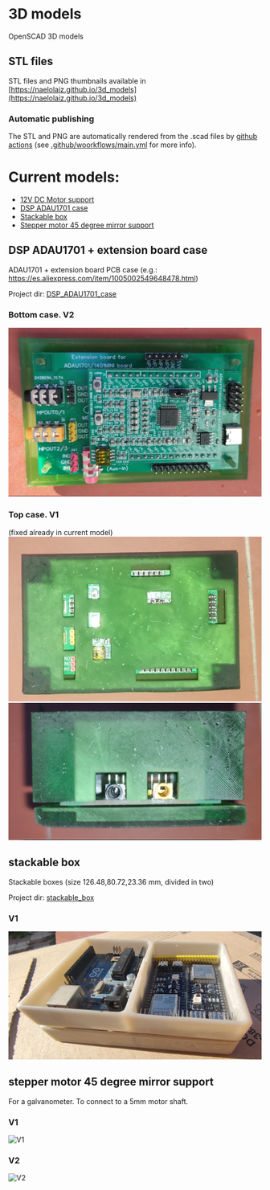 # 3D models
OpenSCAD 3D models 
## STL files 
STL files and PNG thumbnails available in [https://naelolaiz.github.io/3d_models](https://naelolaiz.github.io/3d_models)
### Automatic publishing
The STL and PNG are automatically rendered from the .scad files by [github actions](https://github.com/naelolaiz/3d_models/actions) (see [.github/woorkflows/main.yml](.github/workflows/main.yml) for more info).

# Current models:
 - [12V DC Motor support](DC_Motor_support)
 - [DSP ADAU1701 case](#dsp-adau1701--extension-board-case)
 - [Stackable box](#stackable-box)
 - [Stepper motor 45 degree mirror support](#stepper-motor-45-degree-mirror-support)

## DSP ADAU1701 + extension board case
ADAU1701 + extension board PCB case (e.g.: https://es.aliexpress.com/item/1005002549648478.html)

Project dir: [DSP_ADAU1701_case](DSP_ADAU1701_case)

### Bottom case. V2
![Bottom case V2](DSP_ADAU1701_case/pictures/bottom_case_v2.jpg)
### Top case. V1
(fixed already in current model)
![Top case V1 - top view](DSP_ADAU1701_case/pictures/top_case_v1_top_view.jpg)
![Top case V1 - side view](DSP_ADAU1701_case/pictures/top_case_v1_side_view.jpg)

## stackable box
Stackable boxes (size 126.48,80.72,23.36 mm, divided in two)

Project dir: [stackable_box](stackable_box)

### V1
![V1](stackable_box/pictures/2_boxes_v1.jpg)

## stepper motor 45 degree mirror support
For a galvanometer. 
To connect to a 5mm motor shaft.
### V1
![V1](https://naelolaiz.github.io/3d_models/support_v1.png)
### V2
![V2](https://naelolaiz.github.io/3d_models/support_v2.png)
